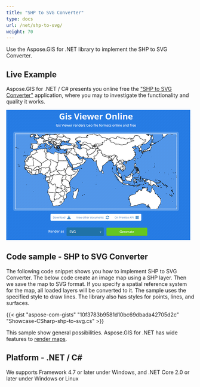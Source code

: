 ```yaml
---
title: "SHP to SVG Converter"
type: docs
url: /net/shp-to-svg/
weight: 70
---
```


Use the Aspose.GIS for .NET library to implement the SHP to SVG Converter.

## **Live Example**

Aspose.GIS for .NET / C# presents you online free the ["SHP to SVG Converter"](https://products.aspose.app/gis/viewer/shp-to-svg) application, where you may to investigate the functionality and quality it works.

![SHP to SVG Converter App](viewer.png)

## **Code sample - SHP to SVG Converter**

The following code snippet shows you how to implement SHP to SVG Converter. The below code create an image map using a SHP layer. Then we save the map to SVG format. If you specify a spatial reference system for the map, all loaded layers will be converted to it. 
The sample uses the specified style to draw lines. The library also has styles for points, lines, and surfaces.

{{< gist "aspose-com-gists" "10f3783b9581d10bc69dbada42705d2c" "Showcase-CSharp-shp-to-svg.cs" >}}

This sample show general possibilities. Aspose.GIS for .NET has wide features to [render maps](https://docs.aspose.com/gis/net/map-rendering/).

## **Platform - .NET / C#**

We supports Framework 4.7 or later under Windows, and .NET Core 2.0 or later under Windows or Linux
